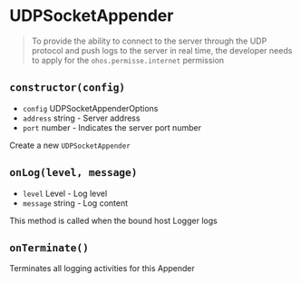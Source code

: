 # UDPSocketAppender

> To provide the ability to connect to the server through the UDP protocol and push logs to the server in real time, the developer needs to apply for the `ohos.permisse.internet` permission

## `constructor(config)`

- `config` UDPSocketAppenderOptions
- `address` string - Server address
- `port` number - Indicates the server port number

Create a new `UDPSocketAppender`

## `onLog(level, message)`

- `level` Level - Log level
- `message` string - Log content

This method is called when the bound host Logger logs

## `onTerminate()`

Terminates all logging activities for this Appender